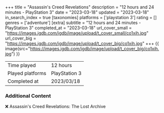 +++
title = "Assassin's Creed Revelations"
description = "12 hours and 24 minutes - PlayStation 3"
date = "2023-03-18"
updated = "2023-03-18"
in_search_index = true
[taxonomies]
platforms = ['playstation 3']
rating = []
genres = ['adventure']
[extra]
subtitle = "12 hours and 24 minutes - PlayStation 3"
completed_at = "2023-03-18"
url_cover_small = "https://images.igdb.com/igdb/image/upload/t_cover_small/co1xih.jpg"
url_cover_big = "https://images.igdb.com/igdb/image/upload/t_cover_big/co1xih.jpg"
+++
{{ image(src="https://images.igdb.com/igdb/image/upload/t_cover_big/co1xih.jpg") }}

|              |            |
| ------------ | ---------- |
| Time played  | 12 hours |
| Played platforms    | PlayStation 3 |
| Completed at | 2023/03/18 |



### Additional Content


❌ Assassin's Creed Revelations: The Lost Archive
